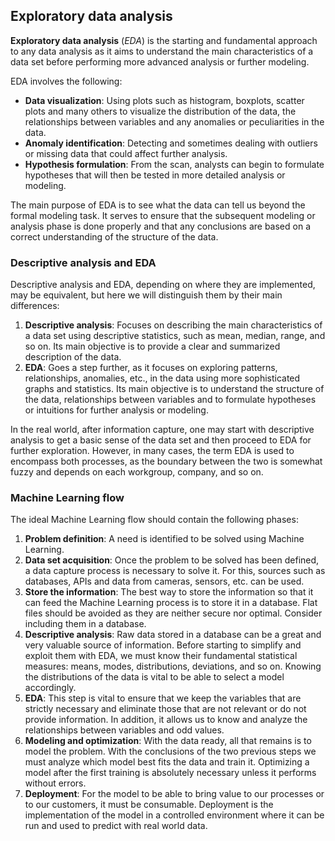 ## Exploratory data analysis

**Exploratory data analysis** (*EDA*) is the starting and fundamental approach to any data analysis as it aims to understand the main characteristics of a data set before performing more advanced analysis or further modeling.

EDA involves the following:

- **Data visualization**: Using plots such as histogram, boxplots, scatter plots and many others to visualize the distribution of the data, the relationships between variables and any anomalies or peculiarities in the data.
- **Anomaly identification**: Detecting and sometimes dealing with outliers or missing data that could affect further analysis.
- **Hypothesis formulation**: From the scan, analysts can begin to formulate hypotheses that will then be tested in more detailed analysis or modeling.

The main purpose of EDA is to see what the data can tell us beyond the formal modeling task. It serves to ensure that the subsequent modeling or analysis phase is done properly and that any conclusions are based on a correct understanding of the structure of the data.

### Descriptive analysis and EDA

Descriptive analysis and EDA, depending on where they are implemented, may be equivalent, but here we will distinguish them by their main differences:

1. **Descriptive analysis**: Focuses on describing the main characteristics of a data set using descriptive statistics, such as mean, median, range, and so on. Its main objective is to provide a clear and summarized description of the data.
2. **EDA**: Goes a step further, as it focuses on exploring patterns, relationships, anomalies, etc., in the data using more sophisticated graphs and statistics. Its main objective is to understand the structure of the data, relationships between variables and to formulate hypotheses or intuitions for further analysis or modeling.

In the real world, after information capture, one may start with descriptive analysis to get a basic sense of the data set and then proceed to EDA for further exploration. However, in many cases, the term EDA is used to encompass both processes, as the boundary between the two is somewhat fuzzy and depends on each workgroup, company, and so on.

### Machine Learning flow

The ideal Machine Learning flow should contain the following phases:

1. **Problem definition**: A need is identified to be solved using Machine Learning.
2. **Data set acquisition**: Once the problem to be solved has been defined, a data capture process is necessary to solve it. For this, sources such as databases, APIs and data from cameras, sensors, etc. can be used.
3. **Store the information**: The best way to store the information so that it can feed the Machine Learning process is to store it in a database. Flat files should be avoided as they are neither secure nor optimal. Consider including them in a database.
4. **Descriptive analysis**: Raw data stored in a database can be a great and very valuable source of information. Before starting to simplify and exploit them with EDA, we must know their fundamental statistical measures: means, modes, distributions, deviations, and so on. Knowing the distributions of the data is vital to be able to select a model accordingly.
5. **EDA**: This step is vital to ensure that we keep the variables that are strictly necessary and eliminate those that are not relevant or do not provide information. In addition, it allows us to know and analyze the relationships between variables and odd values.
6. **Modeling and optimization**: With the data ready, all that remains is to model the problem. With the conclusions of the two previous steps we must analyze which model best fits the data and train it. Optimizing a model after the first training is absolutely necessary unless it performs without errors.
7. **Deployment**: For the model to be able to bring value to our processes or to our customers, it must be consumable. Deployment is the implementation of the model in a controlled environment where it can be run and used to predict with real world data.